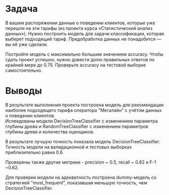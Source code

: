 # Задача
В вашем распоряжении данные о поведении клиентов, которые уже перешли на эти тарифы (из проекта курса «Статистический анализ данных»). Нужно построить модель для задачи классификации, которая выберет подходящий тариф. Предобработка данных не понадобится — вы её уже сделали.

Постройте модель с максимально большим значением accuracy. Чтобы сдать проект успешно, нужно довести долю правильных ответов по крайней мере до 0.75. Проверьте accuracy на тестовой выборке самостоятельно.

# Выводы
В результате выполнения проекта построена модель для рекомендации наиболее подходящего тарифа оператора "Мегалайн" с учётом данных о поведении клиентов.<br>
Ислеедованы модели DecisionTreeClassifier с изменением параметра глубины древа и RandomTreeClassifier с изменением параметров глубины древа и количества оценщиков.

В результате лучшую точность показала модель DecisionTreeClassifier.<br>
Точность модели на валидационной и тестовых выборках приблизительно равна 0.8.

Проверены также другие метрики - precision ~ 0.5, recall ~ 0.82 и F-1 ~0.62.

Для проверки модели на адекватность построена dummy-модель со стратегией "most_frequent", показавшая меньшую точность, чем DecisionTreeClassifier.
